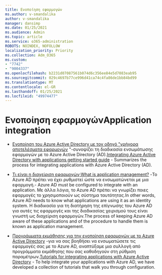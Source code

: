 ```yaml
---
title: Ενοποίηση εφαρμογών
ms.author: v-smandalika
author: v-smandalika
manager: dansimp
ms.date: 01/25/2021
ms.audience: Admin
ms.topic: article
ms.service: o365-administration
ROBOTS: NOINDEX, NOFOLLOW
localization_priority: Priority
ms.collection: Adm_O365
ms.custom:
- "7742"
- "9004337"
ms.openlocfilehash: b2231d07087561b074d6c356ee84e5d7083eab95
ms.sourcegitcommit: 029c4697b77ce996d41ca74c4fa86de1bb84bd99
ms.translationtype: MT
ms.contentlocale: el-GR
ms.lasthandoff: 01/25/2021
ms.locfileid: "49974477"
---
```

# <a name="application--integration"></a><span data-ttu-id="507ff-102">Ενοποίηση εφαρμογών</span><span class="sxs-lookup"><span data-stu-id="507ff-102">Application  integration</span></span>

- <span data-ttu-id="507ff-103">[Ενοποίηση του Azure Active Directory με τον οδηγό "γρήγορα αποτελέσματα εφαρμογών](https://docs.microsoft.com/azure/active-directory/manage-apps/plan-an-application-integration)  "-συνοψίζει τη διαδικασία ενσωμάτωσης εφαρμογών με το Azure Active Directory (AD).</span><span class="sxs-lookup"><span data-stu-id="507ff-103">[Integrating Azure Active Directory with applications getting started guide](https://docs.microsoft.com/azure/active-directory/manage-apps/plan-an-application-integration)  - Summarizes the process for integrating applications with Azure Active Directory (AD).</span></span>

- [<span data-ttu-id="507ff-104">Τι είναι η διαχείριση εφαρμογών;</span><span class="sxs-lookup"><span data-stu-id="507ff-104">What is application management?</span></span>](https://docs.microsoft.com/azure/active-directory/manage-apps/what-is-application-management)  <span data-ttu-id="507ff-105">-Το Azure AD πρέπει να έχει ρυθμιστεί ώστε να ενσωματώνεται με μια εφαρμογή.</span><span class="sxs-lookup"><span data-stu-id="507ff-105">- Azure AD must be configured to integrate with an application.</span></span> <span data-ttu-id="507ff-106">Με άλλα λόγια, το Azure AD πρέπει να γνωρίζει ποιες εφαρμογές το χρησιμοποιούν ως σύστημα ταυτότητας.</span><span class="sxs-lookup"><span data-stu-id="507ff-106">In other words, Azure AD needs to know what applications are using it as an identity system.</span></span> <span data-ttu-id="507ff-107">Η διαδικασία για τη διατήρηση της επίγνωσης του Azure AD για αυτές τις εφαρμογές και της διαδικασίας χειρισμού τους είναι γνωστή ως διαχείριση εφαρμογών.</span><span class="sxs-lookup"><span data-stu-id="507ff-107">The process of keeping Azure AD aware of these applications and of the procedure to handle them is known as application management.</span></span>

- <span data-ttu-id="507ff-108">[Προγράμματα εκμάθησης για την ενοποίηση εφαρμογών με το Azure Active Directory](https://docs.microsoft.com/azure/active-directory/saas-apps/tutorial-list)  -για να σας βοηθήσει να ενσωματώσετε τις εφαρμογές σας με το Azure AD, αναπτύξαμε μια συλλογή από προγράμματα εκμάθησης που σας καθοδηγούν στη ρύθμιση παραμέτρων.</span><span class="sxs-lookup"><span data-stu-id="507ff-108">[Tutorials for integrating applications with Azure Active Directory](https://docs.microsoft.com/azure/active-directory/saas-apps/tutorial-list)  - To help integrate your applications with Azure AD, we have developed a collection of tutorials that walk you through configuration.</span></span>

